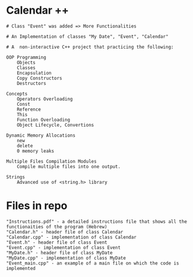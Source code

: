 # Calendar ++ 
    # Class "Event" was added => More Functionalities
    
    # An Implementation of classes "My Date", "Event", "Calendar"
    
    # A  non-interactive C++ project that practicing the following:
    
    OOP Programming
        Objects
        Classes
        Encapsulation
        Copy Constructors
        Destructors
        
    Concepts
        Operators Overloading
        Const
        Reference
        This
        Function Overloading
        Object Lifecycle, Convertions
    
    Dynamic Memory Allocations
        new
        delete
        0 memory leaks
        
    Multiple Files Compilation Modules
        Compile multiple files into one output. 
        
    Strings
        Advanced use of <string.h> library
        
# Files in repo
    "Instructions.pdf" - a detailed instructions file that shows all the functionaities of the program (Hebrew)
    "Calendar.h" - header file of class Calendar
    "Calendar.cpp" - implementation of class Calendar
    "Event.h" - header file of class Event
    "Event.cpp" - implementation of class Event
    "MyDate.h" - header file of class MyDate
    "MyDate.cpp" - implementation of class MyDate
    "Event_main.cpp" - an example of a main file on which the code is implemented

